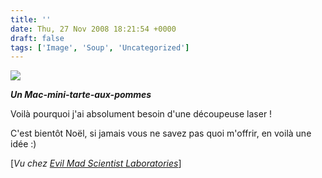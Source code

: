 ```yaml
---
title: ''
date: Thu, 27 Nov 2008 18:21:54 +0000
draft: false
tags: ['Image', 'Soup', 'Uncategorized']
---
```


![](https://madd0.files.wordpress.com/2008/11/rcxxgaq0ngta1rennthabxbbo1_500.jpg)

**_Un Mac-mini-tarte-aux-pommes_**

Voilà pourquoi j'ai absolument besoin d'une découpeuse laser !

C'est bientôt Noël, si jamais vous ne savez pas quoi m'offrir, en voilà une idée :)

\[_Vu chez_ [_Evil Mad Scientist Laboratories_](http://www.evilmadscientist.com/article.php/ApplePie)\]